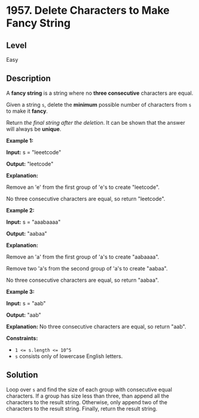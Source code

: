 # 1957. Delete Characters to Make Fancy String
## Level
Easy

## Description
A **fancy string** is a string where no **three consecutive** characters are equal.

Given a string `s`, delete the **minimum** possible number of characters from `s` to make it **fancy**.

Return *the final string after the deletion*. It can be shown that the answer will always be **unique**.

**Example 1:**

**Input:** s = "leeetcode"

**Output:** "leetcode"

**Explanation:**

Remove an 'e' from the first group of 'e's to create "leetcode".

No three consecutive characters are equal, so return "leetcode".

**Example 2:**

**Input:** s = "aaabaaaa"

**Output:** "aabaa"

**Explanation:**

Remove an 'a' from the first group of 'a's to create "aabaaaa".

Remove two 'a's from the second group of 'a's to create "aabaa".

No three consecutive characters are equal, so return "aabaa".

**Example 3:**

**Input:** s = "aab"

**Output:** "aab"

**Explanation:** No three consecutive characters are equal, so return "aab".

**Constraints:**

* `1 <= s.length <= 10^5`
* `s` consists only of lowercase English letters.

## Solution
Loop over `s` and find the size of each group with consecutive equal characters. If a group has size less than three, than append all the characters to the result string. Otherwise, only append two of the characters to the result string. Finally, return the result string.
